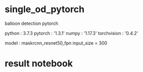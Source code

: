 # single_od_pytorch
balloon detection pytorch 


python : 3.7.3
pytorch : '1.3.1'
numpy : '1.17.3'
torchvision : '0.4.2'

model : maskrcnn_resnet50_fpn
input_size = 300


# result notebook

